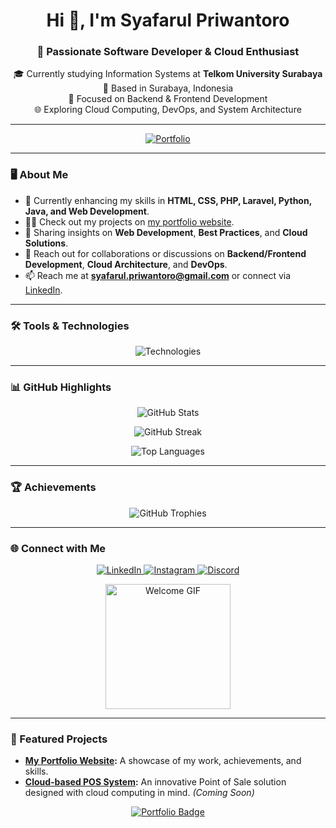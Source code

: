 <h1 align="center">Hi 👋, I'm Syafarul Priwantoro</h1>
<h3 align="center">🚀 Passionate Software Developer & Cloud Enthusiast</h3>

<p align="center">
  🎓 Currently studying Information Systems at <strong>Telkom University Surabaya</strong><br>
  📍 Based in Surabaya, Indonesia<br>
  💼 Focused on Backend & Frontend Development<br>
  🌐 Exploring Cloud Computing, DevOps, and System Architecture
</p>

---

<p align="center">
  <a href="https://farul1.github.io/Syafarul_Portofolio/">
    <img src="https://img.shields.io/badge/View-Portfolio-blue?style=for-the-badge" alt="Portfolio" />
  </a>
</p>

---

### 🖥️ About Me

- 🌱 Currently enhancing my skills in **HTML, CSS, PHP, Laravel, Python, Java, and Web Development**.  
- 👨‍💻 Check out my projects on [my portfolio website](https://farul1.github.io/Syafarul_Portofolio/).  
- 📝 Sharing insights on **Web Development**, **Best Practices**, and **Cloud Solutions**.  
- 💬 Reach out for collaborations or discussions on **Backend/Frontend Development**, **Cloud Architecture**, and **DevOps**.  
- 📫 Reach me at **syafarul.priwantoro@gmail.com** or connect via [LinkedIn](https://www.linkedin.com/in/syafarul-priwantoro-036039197/).  

---

### 🛠️ Tools & Technologies

<p align="center"> 
  <img src="https://skillicons.dev/icons?i=html,css,php,laravel,python,java,js,docker,kubernetes,firebase,git" alt="Technologies" />
</p>

---

### 📊 GitHub Highlights

<p align="center">
  <img src="https://github-readme-stats.vercel.app/api?username=farul1&show_icons=true&theme=radical" alt="GitHub Stats" />
</p>
<p align="center">
  <img src="https://github-readme-streak-stats.herokuapp.com/?user=farul1&theme=radical" alt="GitHub Streak" />
</p>
<p align="center">
  <img src="https://github-readme-stats.vercel.app/api/top-langs/?username=farul1&layout=compact&theme=radical" alt="Top Languages" />
</p>

---

### 🏆 Achievements

<p align="center"> 
  <img src="https://github-profile-trophy.vercel.app/?username=farul1&theme=dracula" alt="GitHub Trophies" />
</p>

---

### 🌐 Connect with Me

<p align="center">
  <a href="https://www.linkedin.com/in/syafarul-priwantoro-036039197/" target="blank">
    <img src="https://img.shields.io/badge/-LinkedIn-blue?style=for-the-badge&logo=linkedin" alt="LinkedIn" />
  </a>
  <a href="https://instagram.com/syafarul__" target="blank">
    <img src="https://img.shields.io/badge/-Instagram-E4405F?style=for-the-badge&logo=instagram&logoColor=white" alt="Instagram" />
  </a>
  <a href="https://discord.gg/U3K6jFWG" target="blank">
    <img src="https://img.shields.io/badge/-Discord-7289DA?style=for-the-badge&logo=discord&logoColor=white" alt="Discord" />
  </a>
</p>

<p align="center">
  <img src="https://media.giphy.com/media/Ll22OhMLAlVDb8UQWe/giphy.gif" width="200" alt="Welcome GIF"/>
</p>

---

### 🌟 Featured Projects

- **[My Portfolio Website](https://farul1.github.io/Syafarul_Portofolio/):** A showcase of my work, achievements, and skills.  
- **[Cloud-based POS System](#):** An innovative Point of Sale solution designed with cloud computing in mind. *(Coming Soon)*  

<p align="center">
  <a href="https://farul1.github.io/Syafarul_Portofolio/">
    <img src="https://img.shields.io/badge/Visit-Portfolio-lightblue?style=for-the-badge" alt="Portfolio Badge" />
  </a>
</p>
